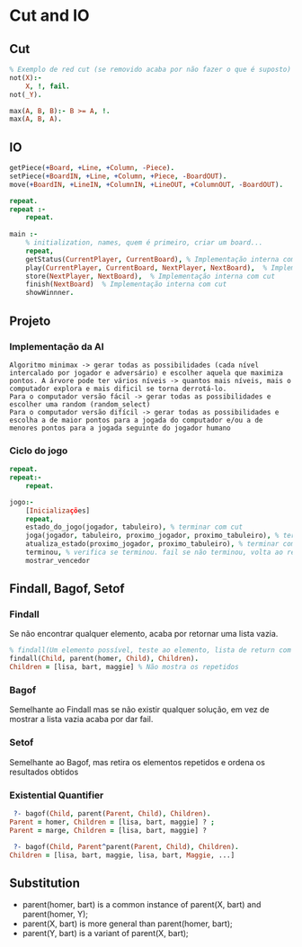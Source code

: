 # Cut and IO

## Cut

```prolog
% Exemplo de red cut (se removido acaba por não fazer o que é suposto)
not(X):-
    X, !, fail.
not(_Y).

max(A, B, B):- B >= A, !.
max(A, B, A).
```

## IO

```prolog
getPiece(+Board, +Line, +Column, -Piece).
setPiece(+BoardIN, +Line, +Column, +Piece, -BoardOUT).
move(+BoardIN, +LineIN, +ColumnIN, +LineOUT, +ColumnOUT, -BoardOUT).

repeat.
repeat :-
    repeat.
    
main :-
    % initialization, names, quem é primeiro, criar um board...
    repeat,
    getStatus(CurrentPlayer, CurrentBoard), % Implementação interna com cut
    play(CurrentPlayer, CurrentBoard, NextPlayer, NextBoard),  % Implementação interna com cut
    store(NextPlayer, NextBoard),  % Implementação interna com cut
    finish(NextBoard)  % Implementação interna com cut
    showWinnner.
```

## Projeto

### Implementação da AI

```note
Algoritmo minimax -> gerar todas as possibilidades (cada nível intercalado por jogador e adversário) e escolher aquela que maximiza pontos. A árvore pode ter vários níveis -> quantos mais níveis, mais o computador explora e mais dificil se torna derrotá-lo.
Para o computador versão fácil -> gerar todas as possibilidades e escolher uma random (random_select)
Para o computador versão difícil -> gerar todas as possibilidades e escolha a de maior pontos para a jogada do computador e/ou a de menores pontos para a jogada seguinte do jogador humano
```

### Ciclo do jogo

```prolog
repeat.
repeat:-
    repeat.

jogo:-  
    [Inicializações]
    repeat,
    estado_do_jogo(jogador, tabuleiro), % terminar com cut
    joga(jogador, tabuleiro, proximo_jogador, proximo_tabuleiro), % terminar com cut
    atualiza_estado(proximo_jogador, proximo_tabuleiro), % terminar com cut
    terminou, % verifica se terminou. fail se não terminou, volta ao repeat.
    mostrar_vencedor
```

## Findall, Bagof, Setof

### Findall

Se não encontrar qualquer elemento, acaba por retornar uma lista vazia.

```prolog
% findall(Um elemento possível, teste ao elemento, lista de return com os elementos todos)
findall(Child, parent(homer, Child), Children).
Children = [lisa, bart, maggie] % Não mostra os repetidos
```

### Bagof

Semelhante ao Findall mas se não existir qualquer solução, em vez de mostrar a lista vazia acaba por dar fail.

### Setof

Semelhante ao Bagof, mas retira os elementos repetidos e ordena os resultados obtidos

### Existential Quantifier

```prolog
 ?- bagof(Child, parent(Parent, Child), Children).
Parent = homer, Children = [lisa, bart, maggie] ? ;
Parent = marge, Children = [lisa, bart, maggie] ?

 ?- bagof(Child, Parent^parent(Parent, Child), Children).
Children = [lisa, bart, maggie, lisa, bart, Maggie, ...]
```

## Substitution

- parent(homer, bart) is a common instance of parent(X, bart) and parent(homer, Y);
- parent(X, bart) is more general than parent(homer, bart);
- parent(Y, bart) is a variant of parent(X, bart);